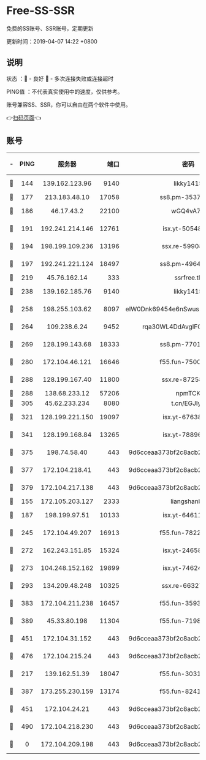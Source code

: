 # Free-SS-SSR

免费的SS账号、SSR账号，定期更新

更新时间：2019-04-07 14:22 +0800

## 说明

状态     ：🙂 - 良好 🙁 - 多次连接失败或连接超时

PING值   ：不代表真实使用中的速度，仅供参考。

账号兼容SS、SSR，你可以自由在两个软件中使用。

👉[扫码页面](https://liesauer.github.io/Free-SS-SSR/)👈

## 账号

|-|PING|服务器|端口|密码|加密方式|区域|
|:----:|:----:|:-----:|-----:|:----:|:----:|:----:|
|🙂|144|139.162.123.96|9140|likky1415|aes-256-cfb|JP|
|🙂|177|213.183.48.10|17058|ss8.pm-35372165|rc4-md5|RU|
|🙂|186|46.17.43.2|22100|wGQ4vA7D|aes-256-gcm|RU|
|🙂|191|192.241.214.146|12761|isx.yt-50548426|aes-256-cfb|US|
|🙂|194|198.199.109.236|13196|ssx.re-59908217|aes-256-cfb|US|
|🙂|197|192.241.221.124|18497|ss8.pm-49648678|aes-256-cfb|US|
|🙂|219|45.76.162.14|333|ssrfree.tk|rc4|SG|
|🙂|238|139.162.185.76|9140|likky1415|aes-256-cfb|DE|
|🙂|258|198.255.103.62|8097|eIW0Dnk69454e6nSwuspv9DmS201tQ0D|aes-256-cfb|US|
|🙂|264|109.238.6.24|9452|rqa30WL4DdAvgIFG6Fs3znzTa|aes-256-cfb|FR|
|🙂|269|128.199.143.68|18333|ss8.pm-77013643|aes-256-cfb|SG|
|🙂|280|172.104.46.121|16646|f55.fun-75001802|aes-256-cfb|SG|
|🙂|288|128.199.167.40|11800|ssx.re-87258490|aes-256-cfb|SG|
|🙂|288|138.68.233.12|57206|npmTCK|rc4-md5|US|
|🙂|305|45.62.233.234|8080|t.cn/EGJIyrl|rc4-md5|CA|
|🙂|321|128.199.221.150|19097|isx.yt-67638887|aes-256-cfb|SG|
|🙂|341|128.199.168.84|13265|isx.yt-78896827|aes-256-cfb|SG|
|🙂|375|198.74.58.40|443|9d6cceaa373bf2c8acb22e60b6a58be6|aes-256-cfb|US|
|🙂|377|172.104.218.41|443|9d6cceaa373bf2c8acb22e60b6a58be6|aes-256-cfb|US|
|🙂|379|172.104.217.138|443|9d6cceaa373bf2c8acb22e60b6a58be6|aes-256-cfb|US|
|🙂|155|172.105.203.127|2333|liangshanbo|chacha20|JP|
|🙂|187|198.199.97.51|10133|isx.yt-64611548|aes-256-cfb|US|
|🙂|245|172.104.49.207|16913|f55.fun-78222028|aes-256-cfb|SG|
|🙂|272|162.243.151.85|15324|isx.yt-24658995|aes-256-cfb|US|
|🙂|273|104.248.152.162|19899|isx.yt-74624394|aes-256-cfb|SG|
|🙂|293|134.209.48.248|10325|ssx.re-66327199|aes-256-cfb|US|
|🙂|383|172.104.211.238|16457|f55.fun-35934651|aes-256-cfb|US|
|🙂|389|45.33.80.198|11304|f55.fun-71989148|aes-256-cfb|US|
|🙂|451|172.104.31.152|443|9d6cceaa373bf2c8acb22e60b6a58be6|aes-256-cfb|US|
|🙂|476|172.104.215.24|443|9d6cceaa373bf2c8acb22e60b6a58be6|aes-256-cfb|US|
|🙁|217|139.162.51.39|18047|f55.fun-30318909|aes-256-cfb|SG|
|🙁|387|173.255.230.159|13174|f55.fun-82418787|aes-256-cfb|US|
|🙁|451|172.104.24.21|443|9d6cceaa373bf2c8acb22e60b6a58be6|aes-256-cfb|US|
|🙁|490|172.104.218.230|443|9d6cceaa373bf2c8acb22e60b6a58be6|aes-256-cfb|US|
|🙁|0|172.104.209.198|443|9d6cceaa373bf2c8acb22e60b6a58be6|aes-256-cfb|US|
